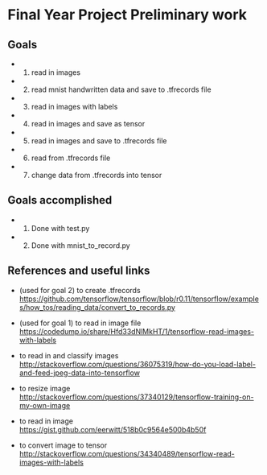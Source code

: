 # Final Year Project Preliminary work

## Goals
- 1. read in images
- 2. read mnist handwritten data and save to .tfrecords file
- 3. read in images with labels
- 4. read in images and save as tensor
- 5. read in images and save to .tfrecords file
- 6. read from .tfrecords file
- 7. change data from .tfrecords into tensor

## Goals accomplished
- 1. Done with test.py
- 2. Done with mnist_to_record.py

## References and useful links
- (used for goal 2) to create .tfrecords https://github.com/tensorflow/tensorflow/blob/r0.11/tensorflow/examples/how_tos/reading_data/convert_to_records.py
- (used for goal 1) to read in image file https://codedump.io/share/Hfd33dNlMkHT/1/tensorflow-read-images-with-labels

- to read in and classify images http://stackoverflow.com/questions/36075319/how-do-you-load-label-and-feed-jpeg-data-into-tensorflow
- to resize image http://stackoverflow.com/questions/37340129/tensorflow-training-on-my-own-image
- to read in image https://gist.github.com/eerwitt/518b0c9564e500b4b50f
- to convert image to tensor http://stackoverflow.com/questions/34340489/tensorflow-read-images-with-labels
